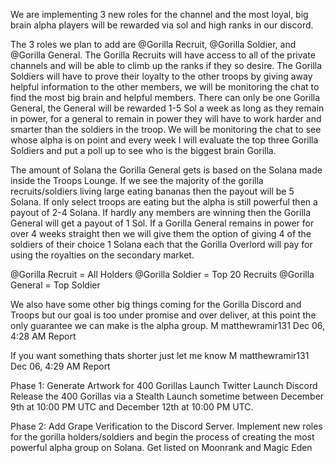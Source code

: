 We are implementing 3 new roles for the channel and the most loyal, big brain alpha players will be rewarded via sol and high ranks in our discord.

The 3 roles we plan to add are @Gorilla Recruit, @Gorilla Soldier, and @Gorilla General. The Gorilla Recruits will have access to all of the private channels and will be able to climb up the ranks if they so desire. The Gorilla Soldiers will have to prove their loyalty to the other troops by giving away helpful information to the other members, we will be monitoring the chat to find the most big brain and helpful members. There can only be one Gorilla General, the General will be rewarded 1-5 Sol a week as long as they remain in power, for a general to remain in power they will have to work harder and smarter than the soldiers in the troop. We will be monitoring the chat to see whose alpha is on point and every week I will evaluate the top three Gorilla Soldiers and put a poll up to see who is the biggest brain Gorilla.

The amount of Solana the Gorilla General gets is based on the Solana made inside the Troops Lounge. If we see the majority of the gorilla recruits/soldiers living large eating bananas then the payout will be 5 Solana. If only select troops are eating but the alpha is still powerful then a payout of 2-4 Solana. If hardly any members are winning then the Gorilla General will get a payout of 1 Sol. If a Gorilla General remains in power for over 4 weeks straight then we will give them the option of giving 4 of the soldiers of their choice 1 Solana each that the Gorilla Overlord will pay for using the royalties on the secondary market.

@Gorilla Recruit = All Holders
@Gorilla Soldier = Top 20 Recruits
@Gorilla General = Top Soldier

We also have some other big things coming for the Gorilla Discord and Troops but our goal is too under promise and over deliver, at this point the only guarantee we can make is the alpha group.
M
matthewramir131
Dec 06, 4:28 AM
Report

If you want something thats shorter just let me know
M
matthewramir131
Dec 06, 4:29 AM
Report

Phase 1:
Generate Artwork for 400 Gorillas
Launch Twitter
Launch Discord
Release the 400 Gorillas via a Stealth Launch sometime between December 9th at 10:00 PM UTC and December 12th at 10:00 PM UTC.

Phase 2:
Add Grape Verification to the Discord Server.
Implement new roles for the gorilla holders/soldiers and begin the process of creating the most powerful alpha group on Solana.
Get listed on Moonrank and Magic Eden
